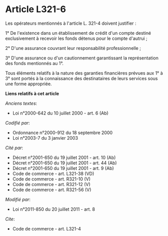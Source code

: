 # Article L321-6

Les opérateurs mentionnés à l'article L. 321-4 doivent justifier : 

1° De l'existence dans un établissement de crédit d'un compte destiné exclusivement à recevoir les fonds détenus pour le
compte d'autrui ; 

2° D'une assurance couvrant leur responsabilité professionnelle ; 

3° D'une assurance ou d'un cautionnement garantissant la représentation des fonds mentionnés au 1°. 

Tous éléments relatifs à la nature des garanties financières prévues aux 1° à 3° sont portés à la connaissance des
destinataires de leurs services sous une forme appropriée.

**Liens relatifs à cet article**

_Anciens textes_:

  - Loi n°2000-642 du 10 juillet 2000 - art. 6 (Ab)

_Codifié par_:

  - Ordonnance n°2000-912 du 18 septembre 2000
  - Loi n°2003-7 du 3 janvier 2003

_Cité par_:

  - Décret n°2001-650 du 19 juillet 2001 - art. 10 (Ab)
  - Décret n°2001-650 du 19 juillet 2001 - art. 44 (Ab)
  - Décret n°2001-650 du 19 juillet 2001 - art. 9 (Ab)
  - Code de commerce - art. L321-38 (VD)
  - Code de commerce - art. R321-10 (V)
  - Code de commerce - art. R321-12 (V)
  - Code de commerce - art. R321-56 (V)

_Modifié par_:

  - Loi n°2011-850 du 20 juillet 2011 - art. 8

_Cite_:

  - Code de commerce - art. L321-4
